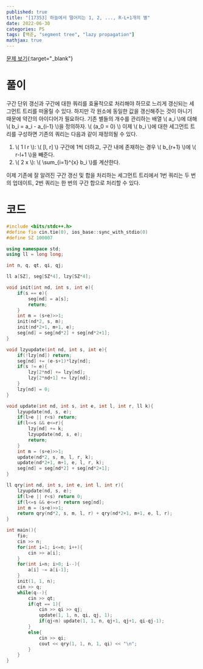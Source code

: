 ```yaml
---
published: true
title: "[17353] 하늘에서 떨어지는 1, 2, ..., R-L+1개의 별"
date: 2022-06-30
categories: PS
tags: [백준, "segment tree", "lazy propagation"]
mathjax: true
---
```


[문제 보기](https://www.acmicpc.net/problem/17353){:target="_blank"}

# 풀이
구간 단위 갱신과 구간에 대한 쿼리를 효율적으로 처리해야 하므로 느리게 갱신되는 세그먼트 트리를 떠올릴 수 있다. 하지만 각 원소에 동일한 값을 갱신해주는 것이 아니기 때문에 약간의 아이디어가 필요하다. 기존 별들의 개수를 관리하는 배열 \\( a_i \\)에 대해 \\( b_i = a_i - a_{i-1} \\)을 정의하자. \\( (a_0 = 0) \\) 이제 \\( b_i \\)에 대한 세그먼트 트리를 구성하면 기존의 쿼리는 다음과 같이 재정의될 수 있다.

1. \\( 1 l r \\): \\( [l, r] \\) 구간에 1씩 더하고, 구간 내에 존재하는 경우 \\( b_{r+1} \\)에 \\( r-l+1 \\)을 빼준다.
2. \\( 2 x \\): \\(  \sum_{i=1}^{x} b_i \\)를 계산한다.

이제 기존에 잘 알려진 구간 갱신 및 합을 처리하는 세그먼트 트리에서 1번 쿼리는 두 번의 업데이트, 2번 쿼리는 한 번의 구간 합으로 처리할 수 있다.

# 코드
```c++
#include <bits/stdc++.h>
#define fio cin.tie(0), ios_base::sync_with_stdio(0)
#define SZ 100007

using namespace std;
using ll = long long;

int n, q, qt, qi, qj;

ll a[SZ], seg[SZ*4], lzy[SZ*4];

void init(int nd, int s, int e){
    if(s == e){
        seg[nd] = a[s];
        return;
    }
    int m = (s+e)>>1;
    init(nd*2, s, m);
    init(nd*2+1, m+1, e);
    seg[nd] = seg[nd*2] + seg[nd*2+1];
}

void lzyupdate(int nd, int s, int e){
    if(!lzy[nd]) return;
    seg[nd] += (e-s+1)*lzy[nd];
    if(s != e){
        lzy[2*nd] += lzy[nd];
        lzy[2*nd+1] += lzy[nd];
    }
    lzy[nd] = 0;
}

void update(int nd, int s, int e, int l, int r, ll k){
    lzyupdate(nd, s, e);
    if(l>e || r<s) return;
    if(l<=s && e<=r){
        lzy[nd] += k;
        lzyupdate(nd, s, e);
        return;
    }
    int m = (s+e)>>1;
    update(nd*2, s, m, l, r, k);
    update(nd*2+1, m+1, e, l, r, k);
    seg[nd] = seg[nd*2] + seg[nd*2+1];
}

ll qry(int nd, int s, int e, int l, int r){
    lzyupdate(nd, s, e);
    if(l>e || r<s) return 0;
    if(l<=s && e<=r) return seg[nd];
    int m = (s+e)>>1;
    return qry(nd*2, s, m, l, r) + qry(nd*2+1, m+1, e, l, r);
}

int main(){
    fio;
    cin >> n;
    for(int i=1; i<=n; i++){
        cin >> a[i];
    }
    for(int i=n; i>0; i--){
        a[i] -= a[i-1];
    }
    init(1, 1, n);
    cin >> q;
    while(q--){
        cin >> qt;
        if(qt == 1){
            cin >> qi >> qj;
            update(1, 1, n, qi, qj, 1);
            if(qj<n) update(1, 1, n, qj+1, qj+1, qi-qj-1);
        }
        else{
            cin >> qi;
            cout << qry(1, 1, n, 1, qi) << "\n";
        }
    }
}
```

